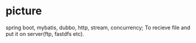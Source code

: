 # picture
spring boot, mybatis, dubbo, http, stream, concurrency; To recieve file and put it on server(ftp, fastdfs etc).
